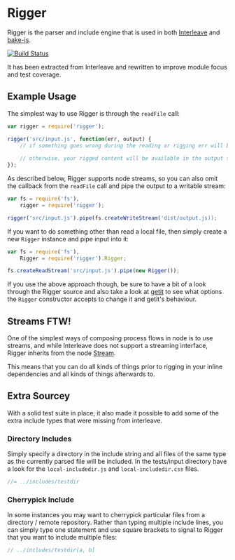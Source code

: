 # Rigger

Rigger is the parser and include engine that is used in both [Interleave](https://github.com/DamonOehlman/interleave) and [bake-js](https://github.com/DamonOehlman/bake-js).

<a href="http://travis-ci.org/#!/DamonOehlman/rigger"><img src="https://secure.travis-ci.org/DamonOehlman/rigger.png" alt="Build Status"></a>

It has been extracted from Interleave and rewritten to improve module focus and test coverage.

## Example Usage

The simplest way to use Rigger is through the `readFile` call:

```js
var rigger = require('rigger');

rigger('src/input.js', function(err, output) {
    // if something goes wrong during the reading or rigging err will be non-null
    
    // otherwise, your rigged content will be available in the output string
});
```

As described below, Rigger supports node streams, so you can also omit the callback from the `readFile` call and pipe the output to a writable stream:

```js
var fs = require('fs'),
    rigger = require('rigger');

rigger('src/input.js').pipe(fs.createWriteStream('dist/output.js));
```

If you want to do something other than read a local file, then simply create a new `Rigger` instance and pipe input into it:

```js
var fs = require('fs'),
    Rigger = require('rigger').Rigger;

fs.createReadStream('src/input.js').pipe(new Rigger());
```

If you use the above approach though, be sure to have a bit of a look through the Rigger source and also take a look at [getit](https://github.com/DamonOehlman/getit) to see what options the `Rigger` constructor accepts to change it and getit's behaviour.


## Streams FTW!

One of the simplest ways of composing process flows in node is to use streams, and while Interleave does not support a streaming interface, Rigger inherits from the node [Stream](http://nodejs.org/docs/latest/api/stream.html).

This means that you can do all kinds of things prior to rigging in your inline dependencies and all kinds of things afterwards to.

## Extra Sourcey

With a solid test suite in place, it also made it possible to add some of the extra include types that were missing from interleave.

### Directory Includes

Simply specify a directory in the include string and all files of the same type as the currently parsed file will be included.  In the tests/input directory have a look for the `local-includedir.js` and `local-includedir.css` files.

```js
//= ../includes/testdir
```

### Cherrypick Include

In some instances you may want to cherrypick particular files from a directory / remote repository.  Rather than typing multiple include lines, you can simply type one statement and use square brackets to signal to Rigger that you want to include multiple files:

```js
// ../includes/testdir[a, b]
```